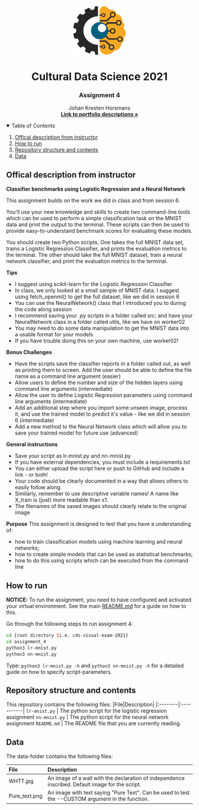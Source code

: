 <!-- PROJECT LOGO -->
<br />
<p align="center">
  <a href="https://github.com/JohanHorsmans/cds-visual-exam-2021">
    <img src="../README_images/computer vision.png" alt="Logo" width="142" height="131">
  </a>
  
  <h1 align="center">Cultural Data Science 2021</h1> 
  <h3 align="center">Assignment 4</h3> 

  <p align="center">
    Johan Kresten Horsmans
    <br />
    <a href="https://github.com/JohanHorsmans/cds-visual-exam-2021.pdf"><strong>Link to portfolio descriptions »</strong></a>
    <br />
  </p>
</p>

<!-- TABLE OF CONTENTS -->
<details open="open">
  <summary>Table of Contents</summary>
  <ol>
    <li><a href="#offical-description-from-instructor">Offical description from instructor</a></li>
    <li><a href="#how-to-run">How to run</a></li>
    <li><a href="#repository-structure-and-contents">Repository structure and contents</a></li>
    <li><a href="#data">Data</a></li>
  </ol>
</details>

<!-- OFFICIAL DESCRIPTION FROM INSTRUCTOR -->
## Offical description from instructor

__Classifier benchmarks using Logistic Regression and a Neural Network__

This assignment builds on the work we did in class and from session 6.

You'll use your new knowledge and skills to create two command-line tools which can be used to perform a simple classification task on the MNIST data and print the output to the terminal. These scripts can then be used to provide easy-to-understand benchmark scores for evaluating these models.

You should create two Python scripts. One takes the full MNIST data set, trains a Logistic Regression Classifier, and prints the evaluation metrics to the terminal. The other should take the full MNIST dataset, train a neural network classifier, and print the evaluation metrics to the terminal.

__Tips__
* I suggest using scikit-learn for the Logistic Regression Classifier
* In class, we only looked at a small sample of MNIST data. I suggest using fetch_openml() to get the full dataset, like we did in session 6
* You can use the NeuralNetwork() class that I introduced you to during the code along session
* I recommend saving your .py scripts in a folder called src﻿; and have your NeuralNetwork class in a folder called utils, like we have on worker02
* You may need to do some data manipulation to get the MNIST data into a usable format for your models
* If you have trouble doing this on your own machine, use worker02!

__Bonus Challenges__
* Have the scripts save the classifier reports in a folder called out, as well as printing them to screen. Add the user should be able to define the file name as a command line argument (easier)
* Allow users to define the number and size of the hidden layers using command line arguments (intermediate)
* Allow the user to define Logistic Regression parameters using command line arguments (intermediate)
* Add an additional step where you import some unseen image, process it, and use the trained model to predict it's value - like we did in session 6 (intermediate)
* Add a new method to the Neural Network class which will allow you to save your trained model for future use (advanced)

__General instructions__
* Save your script as lr-mnist.py and nn-mnist.py
* If you have external dependencies, you must include a requirements.txt
* You can either upload the script here or push to GitHub and include a link - or both!
* Your code should be clearly documented in a way that allows others to easily follow along
* Similarly, remember to use descriptive variable names! A name like X_train is (just) more readable than x1.
* The filenames of the saved images should clearly relate to the original image

__Purpose__ 
This assignment is designed to test that you have a understanding of:

* how to train classification models using machine learning and neural networks;
* how to create simple models that can be used as statistical benchmarks;
* how to do this using scripts which can be executed from the command line

<!-- HOW TO RUN -->
## How to run

__NOTICE:__ To run the assignment, you need to have configured and activated your virtual environment. See the main [README.md](https://github.com/JohanHorsmans/cds-visual-exam-2021/blob/main/README.md) for a guide on how to this.

Go through the following steps to run assignment 4:
```bash
cd {root directory (i.e. cds-visual-exam-2021}
cd assignment_4
python3 lr-mnist.py
python3 nn-mnist.py
```
Type: ```python3 lr-mnist.py -h``` and ```python3 nn-mnist.py -h``` for a detailed guide on how to specify script-parameters. 

<!-- REPOSITORY STRUCTURE AND CONTENTS -->
## Repository structure and contents

This repository contains the following files:
|File|Description|
|:--------|:-----------|
```lr-mnist.py``` | The python script for the logistic regression assignment
```nn-mnist.py``` | The python script for the neural network assignment
```README.md``` | The README file that you are currently reading.

<!-- DATA -->
## Data

The data-folder contains the following files:

|File|Description|
|:--------|:-----------|
WHTT.jpg | An image of a wall with the declaration of independence inscribed. Default image for the script.
Pure_text.png | An image with text saying "Pure Text". Can be used to test the --CUSTOM argument in the function.
